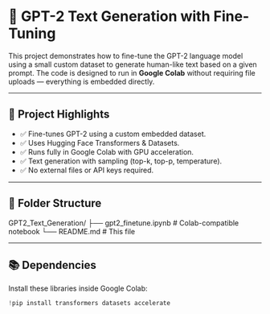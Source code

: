# 🧠 GPT-2 Text Generation with Fine-Tuning

This project demonstrates how to fine-tune the GPT-2 language model using a small custom dataset to generate human-like text based on a given prompt. The code is designed to run in **Google Colab** without requiring file uploads — everything is embedded directly.

---

## 🚀 Project Highlights

- ✅ Fine-tunes GPT-2 using a custom embedded dataset.
- ✅ Uses Hugging Face Transformers & Datasets.
- ✅ Runs fully in Google Colab with GPU acceleration.
- ✅ Text generation with sampling (top-k, top-p, temperature).
- ✅ No external files or API keys required.

---

## 📁 Folder Structure

GPT2_Text_Generation/
├── gpt2_finetune.ipynb # Colab-compatible notebook
└── README.md # This file

---

## 📚 Dependencies

Install these libraries inside Google Colab:

```python
!pip install transformers datasets accelerate
